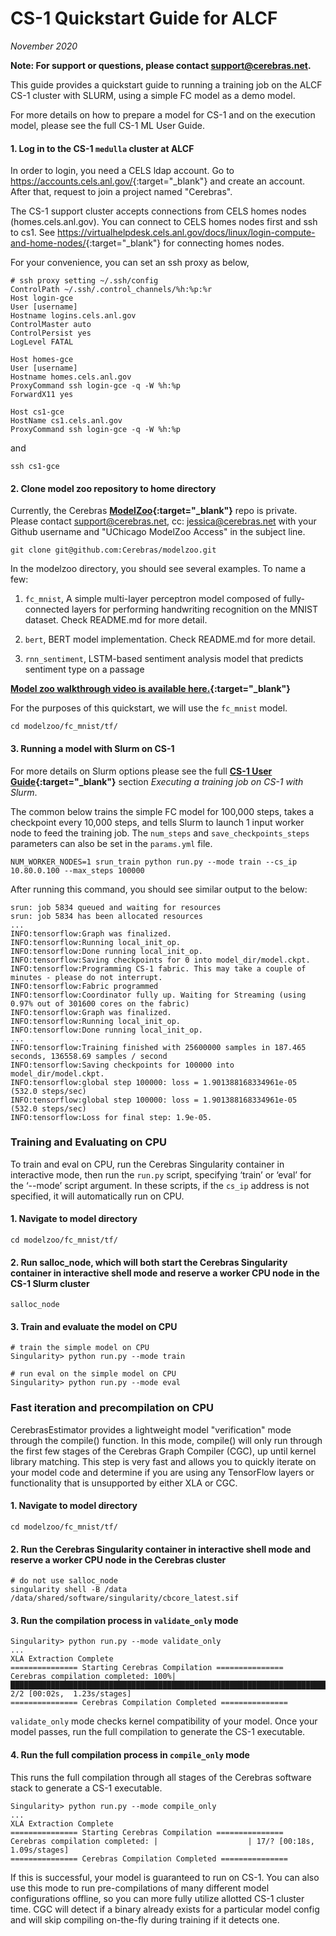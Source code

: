 # CS-1 Quickstart Guide for ALCF
*November 2020*

**Note: For support or questions, please contact <support@cerebras.net>.**


This guide provides a quickstart guide to running a training job on the ALCF CS-1 cluster with SLURM, using a simple FC model as a demo model.

For more details on how to prepare a model for CS-1 and on the execution model, please see the full CS-1 ML User Guide.

#### 1. Log in to the CS-1 `medulla` cluster at ALCF

In order to login, you need a CELS ldap account. Go to <https://accounts.cels.anl.gov/>{:target="_blank"} and create an account. After that, request to join a project named "Cerebras".  

The CS-1 support cluster accepts connections from CELS homes nodes (homes.cels.anl.gov). You can connect to CELS homes nodes first and ssh to cs1. See <https://virtualhelpdesk.cels.anl.gov/docs/linux/login-compute-and-home-nodes/>{:target="_blank"} for connecting homes nodes.

For your convenience, you can set an ssh proxy as below,
```
# ssh proxy setting ~/.ssh/config
ControlPath ~/.ssh/.control_channels/%h:%p:%r
Host login-gce
User [username]
Hostname logins.cels.anl.gov
ControlMaster auto
ControlPersist yes
LogLevel FATAL

Host homes-gce
User [username]
Hostname homes.cels.anl.gov
ProxyCommand ssh login-gce -q -W %h:%p
ForwardX11 yes

Host cs1-gce
HostName cs1.cels.anl.gov
ProxyCommand ssh login-gce -q -W %h:%p
```

and

```
ssh cs1-gce
```

#### 2. Clone model zoo repository to home directory
Currently, the Cerebras **[ModelZoo](https://github.com/Cerebras/modelzoo){:target="_blank"}** repo is private. Please contact <support@cerebras.net>, cc: <jessica@cerebras.net> with your Github username and "UChicago ModelZoo Access" in the subject line.
```
git clone git@github.com:Cerebras/modelzoo.git
```

In the modelzoo directory, you should see several examples. To name a few:

1.	`fc_mnist`, A simple multi-layer perceptron model composed of fully-connected layers for performing handwriting recognition on the MNIST dataset. Check README.md for more detail.

2.	`bert`, BERT model implementation. Check README.md for more detail.

3.	`rnn_sentiment`, LSTM-based sentiment analysis model that predicts sentiment type on a passage

**[Model zoo walkthrough video is available here.](https://bluejeans.com/playback/s/mZJ5DqnjvP2nsLPCwegfMqjRkz6gzaaqG80NmjmpU4bpx6teHotpximQ3PsMos4f){:target="_blank"}**

For the purposes of this quickstart, we will use the `fc_mnist` model.
```
cd modelzoo/fc_mnist/tf/
```

#### 3. Running a model with Slurm on CS-1
For more details on Slurm options please see the full **[CS-1 User Guide](https://docs.google.com/document/d/12u7eooakOlv16nF4-4Cw7njArE_Vk5LMxKwo-PKcozI/edit#heading=h.xg9jdr68szft){:target="_blank"}** section *Executing a training job on CS-1 with Slurm*.

The common below trains the simple FC model for 100,000 steps, takes a checkpoint every 10,000 steps, and tells Slurm to launch 1 input worker node to feed the training job. The `num_steps` and `save_checkpoints_steps` parameters can also be set in the `params.yml` file.
```
NUM_WORKER_NODES=1 srun_train python run.py --mode train --cs_ip 10.80.0.100 --max_steps 100000
```

After running this command, you should see similar output to the below: 

```
srun: job 5834 queued and waiting for resources
srun: job 5834 has been allocated resources
...
INFO:tensorflow:Graph was finalized.
INFO:tensorflow:Running local_init_op.
INFO:tensorflow:Done running local_init_op.
INFO:tensorflow:Saving checkpoints for 0 into model_dir/model.ckpt.
INFO:tensorflow:Programming CS-1 fabric. This may take a couple of minutes - please do not interrupt.
INFO:tensorflow:Fabric programmed
INFO:tensorflow:Coordinator fully up. Waiting for Streaming (using 0.97% out of 301600 cores on the fabric)
INFO:tensorflow:Graph was finalized.
INFO:tensorflow:Running local_init_op.
INFO:tensorflow:Done running local_init_op.
...
INFO:tensorflow:Training finished with 25600000 samples in 187.465 seconds, 136558.69 samples / second
INFO:tensorflow:Saving checkpoints for 100000 into model_dir/model.ckpt.
INFO:tensorflow:global step 100000: loss = 1.901388168334961e-05 (532.0 steps/sec)
INFO:tensorflow:global step 100000: loss = 1.901388168334961e-05 (532.0 steps/sec)
INFO:tensorflow:Loss for final step: 1.9e-05.
```


### Training and Evaluating on CPU
To train and eval on CPU, run the Cerebras Singularity container in interactive mode, then run the `run.py` script, specifying ‘train’ or ‘eval’ for the ‘--mode’ script argument. In these scripts, if the `cs_ip` address is not specified, it will automatically run on CPU. 

#### 1. Navigate to model directory
```
cd modelzoo/fc_mnist/tf/
```

#### 2. Run salloc_node, which will both start the Cerebras Singularity container in interactive shell mode and reserve a worker CPU node in the CS-1 Slurm cluster
```
salloc_node
```

#### 3. Train and evaluate the model on CPU
```
# train the simple model on CPU
Singularity> python run.py --mode train

# run eval on the simple model on CPU
Singularity> python run.py --mode eval
```

### Fast iteration and precompilation on CPU
CerebrasEstimator provides a lightweight model "verification" mode through the compile() function. In this mode, compile() will only run through the first few stages of the Cerebras Graph Compiler (CGC), up until kernel library matching. This step is very fast and allows you to quickly iterate on your model code and determine if you are using any TensorFlow layers or functionality that is unsupported by either XLA or CGC.

#### 1. Navigate to model directory
```
cd modelzoo/fc_mnist/tf/
```

#### 2. Run the Cerebras Singularity container in interactive shell mode and reserve a worker CPU node in the Cerebras cluster
```
# do not use salloc_node
singularity shell -B /data /data/shared/software/singularity/cbcore_latest.sif
```

#### 3. Run the compilation process in `validate_only` mode
```
Singularity> python run.py --mode validate_only 
...
XLA Extraction Complete
=============== Starting Cerebras Compilation ===============
Cerebras compilation completed: 100%|██████████████████████████████████████████████████████████████████████████████████████████████| 2/2 [00:02s,  1.23s/stages]
=============== Cerebras Compilation Completed ===============
```

`validate_only` mode checks kernel compatibility of your model.
Once your model passes, run the full compilation to generate the CS-1 executable.

#### 4. Run the full compilation process in `compile_only` mode
This runs the full compilation through all stages of the Cerebras software stack to generate a CS-1 executable. 
```
Singularity> python run.py --mode compile_only 
...
XLA Extraction Complete
=============== Starting Cerebras Compilation ===============
Cerebras compilation completed: |                    | 17/? [00:18s,  1.09s/stages]
=============== Cerebras Compilation Completed ===============
```

If this is successful, your model is guaranteed to run on CS-1. You can also use this mode to run pre-compilations of many different model configurations offline, so you can more fully utilize allotted CS-1 cluster time. CGC will detect if a binary already exists for a particular model config and will skip compiling on-the-fly during training if it detects one.
